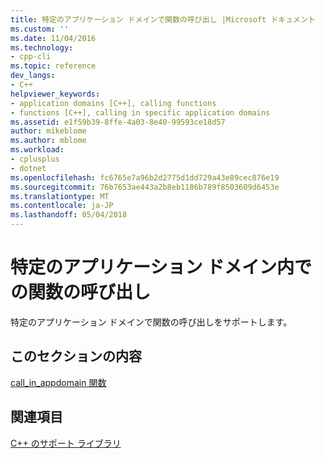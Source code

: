 ```yaml
---
title: 特定のアプリケーション ドメインで関数の呼び出し |Microsoft ドキュメント
ms.custom: ''
ms.date: 11/04/2016
ms.technology:
- cpp-cli
ms.topic: reference
dev_langs:
- C++
helpviewer_keywords:
- application domains [C++], calling functions
- functions [C++], calling in specific application domains
ms.assetid: e1f59b39-8ffe-4a03-8e40-99593ce18d57
author: mikeblome
ms.author: mblome
ms.workload:
- cplusplus
- dotnet
ms.openlocfilehash: fc6765e7a96b2d2775d1dd729a43e89cec876e19
ms.sourcegitcommit: 76b7653ae443a2b8eb1186b789f8503609d6453e
ms.translationtype: MT
ms.contentlocale: ja-JP
ms.lasthandoff: 05/04/2018
---
```

# <a name="calling-functions-in-a-specific-application-domain"></a>特定のアプリケーション ドメイン内での関数の呼び出し
特定のアプリケーション ドメインで関数の呼び出しをサポートします。  
  
## <a name="in-this-section"></a>このセクションの内容  
 [call_in_appdomain 関数](../dotnet/call-in-appdomain-function.md)  
  
## <a name="see-also"></a>関連項目  
 [C++ のサポート ライブラリ](../dotnet/cpp-support-library.md)